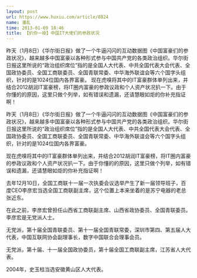 ```yaml
---
layout: post
url: https://www.huxiu.com/article/8824
name: 潘乱
time: 2013-01-09 18:46
title: 【扒你一褂】中国IT大佬们的参政状况
---
```

昨天（1月8日）《华尔街日报》做了一个牛逼闪闪的互动数据图《中国富豪们的参政状况》，越来越多中国富豪以各种形式参与中国共产党的各类政治组织。华尔街日报这里所说的“政治组织席位”指的是全国人大代表、中共全国代表大会代表、全国政协委员、全国工商联委员、全国青联常委、中华海外联谊会等六个国字头组织，针对的是1024位国内各界富豪。 现在虎嗅将其中的IT富豪群体单列出来，并结合2012胡润IT富豪榜，将IT圈内富豪的参政议政和个人资产状况扒一下。由于你懂的的原因，这里只做个列举，如有错误和遗漏，还请慧眼如炬的你补充指证啊！

昨天（1月8日）《华尔街日报》做了一个牛逼闪闪的互动数据图《中国富豪们的参政状况》，越来越多中国富豪以各种形式参与中国共产党的各类政治组织。华尔街日报这里所说的“政治组织席位”指的是全国人大代表、中共全国代表大会代表、全国政协委员、全国工商联委员、全国青联常委、中华海外联谊会等六个国字头组织，针对的是1024位国内各界富豪。

现在虎嗅将其中的IT富豪群体单列出来，并结合2012胡润IT富豪榜，将IT圈内富豪的参政议政和个人资产状况扒一下。由于你懂的的原因，这里只做个列举，如有错误和遗漏，还请慧眼如炬的你补充指证啊！

去年12月10日，全国工商联十一届一次执委会议选举产生了新一届领导班子，百度CEO李彦宏当选全国工商联副主席，这个位置上本来坐着的是苏宁电器的老总张近东。

在此之前，李彦宏曾担任山西省工商联副主席、山西省政协委员、全国青联委员。李彦宏是无党派人士。

无党派，第十届全国青联委员、第十一届全国青联常委，深圳市第四、第五届人大代表，中国互联网协会副理事长，数字中国联合会理事会员。

无党派，第十届、十一届全国政协委员，第十届全国工商联副主席，江苏省人大代表。

2004年，史玉柱当选安徽黄山区人大代表。

